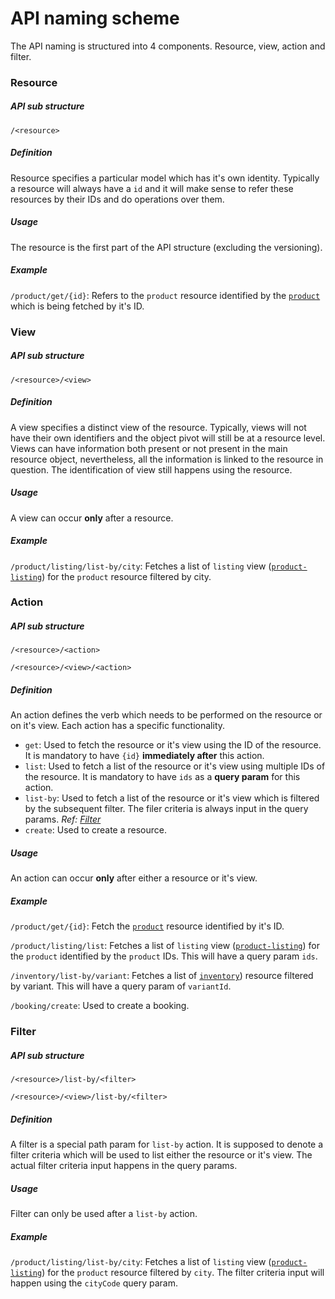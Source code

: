 # API naming scheme

The API naming is structured into 4 components. Resource, view, action and filter.

### Resource

##### API sub structure

`/<resource>`

##### Definition

Resource specifies a particular model which has it's own identity. Typically a resource will always have a `id` and it will make sense to refer these resources by their IDs and do operations over them.

##### Usage

The resource is the first part of the API structure (excluding the versioning).

##### Example
`/product/get/{id}`: Refers to the `product` resource identified by the [`product`](/object-models/product-models.md#product) which is being fetched by it's ID.

### View

##### API sub structure

`/<resource>/<view>`

##### Definition

A view specifies a distinct view of the resource. Typically, views will not have their own identifiers and the object pivot will still be at a resource level. Views can have information both present or not present in the main resource object, nevertheless, all the information is linked to the resource in question. The identification of view still happens using the resource.

##### Usage

A view can occur **only** after a resource.

##### Example

`/product/listing/list-by/city`: Fetches a list of `listing` view ([`product-listing`](/object-models/product-models.md#product-listing)) for the `product` resource filtered by city.

### Action

##### API sub structure

`/<resource>/<action>`

`/<resource>/<view>/<action>`

##### Definition

An action defines the verb which needs to be performed on the resource or on it's view. Each action has a specific functionality.

* `get`: Used to fetch the resource or it's view using the ID of the resource. It is mandatory to have `{id}` **immediately after** this action.
* `list`: Used to fetch a list of the resource or it's view using multiple IDs of the resource. It is mandatory to have `ids` as a **query param** for this action.
* `list-by`: Used to fetch a list of the resource or it's view which is filtered by the subsequent filter. The filer criteria is always input in the query params. *Ref: [Filter](#filter)*
* `create`: Used to create a resource.

##### Usage

An action can occur **only** after either a resource or it's view.

##### Example

`/product/get/{id}`: Fetch the [`product`](/object-models/product-models.md#product) resource identified by it's ID.

`/product/listing/list`: Fetches a list of `listing` view ([`product-listing`](/object-models/product-models.md#product-listing)) for the `product` identified by the `product` IDs. This will have a query param `ids`.

`/inventory/list-by/variant`: Fetches a list of [`inventory`](/object-models/inventory-pricing-models.md#inventory)) resource filtered by variant. This will have a query param of `variantId`.

`/booking/create`: Used to create a booking.

### Filter

##### API sub structure

`/<resource>/list-by/<filter>`

`/<resource>/<view>/list-by/<filter>`

##### Definition

A filter is a special path param for `list-by` action. It is supposed to denote a filter criteria which will be used to list either the resource or it's view. The actual filter criteria input happens in the query params.

##### Usage

Filter can only be used after a `list-by` action.

##### Example

`/product/listing/list-by/city`: Fetches a list of `listing` view ([`product-listing`](/object-models/product-models.md#product-listing)) for the `product` resource filtered by `city`. The filter criteria input will happen using the `cityCode` query param.
